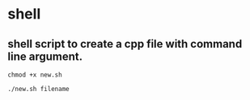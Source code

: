 # shell
shell script to create a  cpp file with command line argument.
---

`chmod +x new.sh`

`./new.sh filename`
